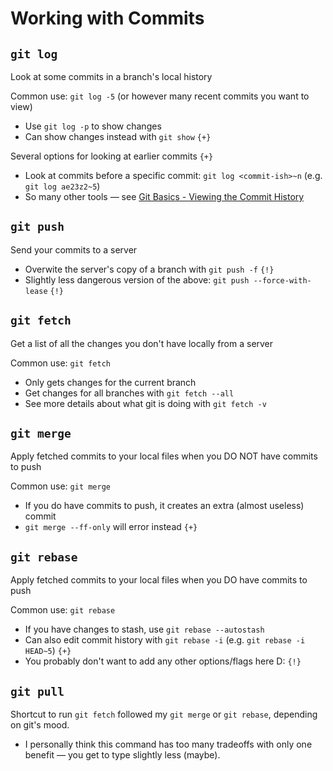 # Working with Commits

## `git log`

Look at some commits in a branch's local history

Common use: `git log -5` (or however many recent commits you want to view)

- Use `git log -p` to show changes
- Can show changes instead with `git show` `{+}`

Several options for looking at earlier commits `{+}`

- Look at commits before a specific commit: `git log <commit-ish>~n` (e.g. `git log ae23z2~5`)
- So many other tools — see [Git Basics - Viewing the Commit History](https://git-scm.com/book/en/v2/Git-Basics-Viewing-the-Commit-History)

## `git push`

Send your commits to a server

- Overwite the server's copy of a branch with `git push -f` `{!}`
- Slightly less dangerous version of the above: `git push --force-with-lease` `{!}`

## `git fetch`

Get a list of all the changes you don't have locally from a server

Common use: `git fetch`

- Only gets changes for the current branch
- Get changes for all branches with `git fetch --all`
- See more details about what git is doing with `git fetch -v`

## `git merge`

Apply fetched commits to your local files when you DO NOT have commits to push

Common use: `git merge`

- If you do have commits to push, it creates an extra (almost useless) commit
- `git merge --ff-only` will error instead `{+}`

## `git rebase`

Apply fetched commits to your local files when you DO have commits to push

Common use: `git rebase`

- If you have changes to stash, use `git rebase --autostash`
- Can also edit commit history with `git rebase -i` (e.g. `git rebase -i HEAD~5`) `{+}`
- You probably don't want to add any other options/flags here D: `{!}`

## `git pull`

Shortcut to run `git fetch` followed my `git merge` or `git rebase`, depending on git's mood.

- I personally think this command has too many tradeoffs with only one benefit — you get to type slightly less (maybe).
